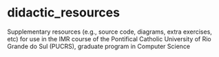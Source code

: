 # didactic_resources
Supplementary resources (e.g., source code, diagrams, extra exercises, etc) for use in the IMR course of the Pontifical Catholic University of Rio Grande do Sul (PUCRS), graduate program in Computer Science
